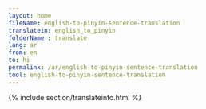 ```yaml
---
layout: home
fileName: english-to-pinyin-sentence-translation
translatein: english_to_pinyin
folderName : translate
lang: ar
from: en
to: hi
permalink: /ar/english-to-pinyin-sentence-translation
tool: english-to-pinyin-sentence-translation
---
```

{% include section/translateinto.html %}